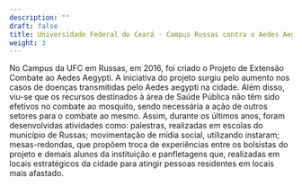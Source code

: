 ```yaml
---
description: ""
draft: false
title: Universidade Federal do Ceará - Campus Russas contra o Aedes Aegypti
weight: 3
---
```

No Campus da UFC em Russas,  em 2016, foi criado o Projeto de Extensão Combate ao Aedes Aegypti. A iniciativa do projeto surgiu pelo aumento nos casos de doenças transmitidas pelo Aedes aegypti na cidade. Além disso, viu-se que os recursos destinados à área de Saúde Pública não têm sido efetivos no combate ao mosquito, sendo necessária a ação de outros setores para o combate ao mesmo. Assim, durante os últimos anos, foram desenvolvidas atividades como: palestras, realizadas em escolas do município de Russas; movimentação de mídia social, utilizando instaram; mesas-redondas, que propõem troca de experiências entre os bolsistas do projeto e demais alunos da instituição e panfletagens que, realizadas em locais estratégicos da cidade para atingir pessoas residentes em locais mais afastado.
